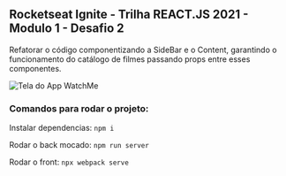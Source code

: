 ## Rocketseat Ignite - Trilha REACT.JS 2021 - Modulo 1 - Desafio 2
Refatorar o código componentizando a SideBar e o Content, garantindo o funcionamento do catálogo de filmes passando props entre esses componentes.

![Tela do App WatchMe](https://i.imgur.com/S3wBXh3.png)

### Comandos para rodar o projeto:
Instalar dependencias: ```npm i```

Rodar o back mocado: ```npm run server```

Rodar o front: ```npx webpack serve```